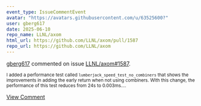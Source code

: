```yaml
---
event_type: IssueCommentEvent
avatar: "https://avatars.githubusercontent.com/u/63525600?"
user: gberg617
date: 2025-06-10
repo_name: LLNL/axom
html_url: https://github.com/LLNL/axom/pull/1587
repo_url: https://github.com/LLNL/axom
---
```


<a href='https://github.com/gberg617' target='_blank'>gberg617</a> commented on issue <a href='https://github.com/LLNL/axom/pull/1587' target='_blank'>LLNL/axom#1587</a>.

<small>I added a performance test called `lumberjack_speed_test_no_combiners` that shows the improvements in adding the early return when not using combiners.  With this change, the performance of this test reduces from 24s to 0.003ms....</small>

<a href='https://github.com/LLNL/axom/pull/1587' target='_blank'>View Comment</a>